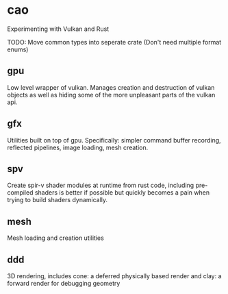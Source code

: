 # cao
Experimenting with Vulkan and Rust

TODO: Move common types into seperate crate (Don't need multiple format enums)

## gpu
Low level wrapper of vulkan. Manages creation and destruction of vulkan objects as well as hiding some of the more unpleasant parts of the vulkan api.

## gfx
Utilities built on top of gpu. Specifically: simpler command buffer recording, reflected pipelines, image loading, mesh creation.

## spv
Create spir-v shader modules at runtime from rust code, including pre-compiled shaders is better if possible but quickly becomes a pain when trying to build shaders dynamically.

## mesh
Mesh loading and creation utilities

## ddd
3D rendering, includes cone: a deferred physically based render and clay: a forward render for debugging geometry
